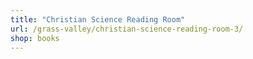 ```yaml
---
title: "Christian Science Reading Room"
url: /grass-valley/christian-science-reading-room-3/
shop: books
---
```

